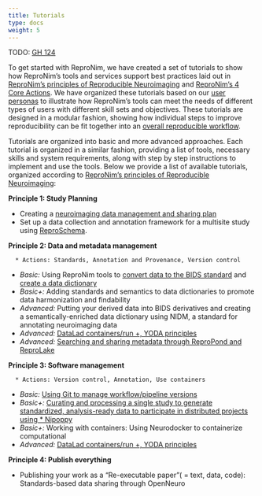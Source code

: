 ```yaml
---
title: Tutorials
type: docs
weight: 5 
---
```


TODO: [GH 124](https://github.com/ReproNim/repronim.org/issues/124)

To get started with ReproNim, we have created a set of  tutorials to show how ReproNim’s tools and services support best practices laid out in [ReproNim’s principles of Reproducible Neuroimaging](/about/in-practice/) and [ReproNim’s 4 Core Actions](/about/in-practice/).  We have organized these tutorials based on our [user personas](/resources/getting-started/) to illustrate how ReproNim’s tools can meet the needs of different types of users with different skill sets and objectives. These tutorials are designed in a modular fashion, showing how individual steps to improve reproducibility can be fit together into an [overall reproducible workflow](/about/repronim-approach/).  

Tutorials are organized into basic and more advanced approaches. Each tutorial is organized in a similar fashion,  providing a list of tools, necessary skills and system requirements, along with step by step instructions to implement and use the tools. Below we provide a list of available tutorials, organized according to [ReproNim’s principles of Reproducible Neuroimaging](/about/in-practice/):

**Principle 1:  Study Planning**

* Creating a [neuroimaging data management and sharing plan](/resources/tutorials/data-management-and-sharing/)
* Set up a data collection and annotation framework for a multisite study using [ReproSchema](/resources/tutorials/reproschema/).

**Principle 2: Data and metadata management**

      * Actions: Standards, Annotation and Provenance, Version control 

* *Basic:*  Using ReproNim tools to [convert data to the BIDS standard](/resources/tutorials/dicom-to-bids/) and [create a data dictionary](/resources/tutorials/data-dictionary/)
* *Basic+:*  Adding standards and semantics to data dictionaries to promote data harmonization and findability
* *Advanced:* Putting your derived data into BIDS derivatives and creating a semantically-enriched  data dictionary using NIDM, a standard for annotating neuroimaging data
* *Advanced:* [DataLad containers/run \+, YODA principles](/resources/tutorials/repronim-containers/)
* *Advanced:* [Searching and sharing metadata through ReproPond and ReproLake](/resources/tutorials/pond-lake/)
  
**Principle 3: Software management**

      * Actions: Version control, Annotation, Use containers

* *Basic:*  [Using Git to manage workflow/pipeline versions](/resources/tutorials/git/)
* *Basic+:* [Curating and processing a single study to generate standardized, analysis-ready data to participate in distributed projects using *
  Nipoppy](/resources/tutorials/nipoppy/)
* *Basic+:* Working with containers:  Using Neurodocker to containerize computational
* *Advanced:* [DataLad containers/run \+, YODA principles](/resources/tutorials/repronim-containers/)

**Principle 4:  Publish everything**

* Publishing your work as a “Re-executable paper”( \= text, data, code):  Standards-based data sharing through OpenNeuro
